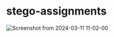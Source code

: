# stego-assignments
![Screenshot from 2024-03-11 11-02-00](https://github.com/sans-mishra/stego-assignments/assets/162983413/98132c0c-35d0-4b7a-8093-b3468a8368af)

